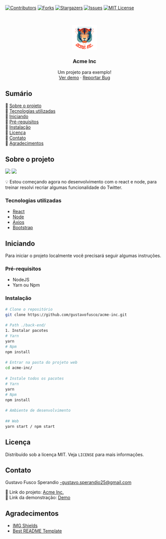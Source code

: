 <!-- PROJECT SHIELDS -->
[![Contributors][contributors-shield]][contributors-url]
[![Forks][forks-shield]][forks-url]
[![Stargazers][stars-shield]][stars-url]
[![Issues][issues-shield]][issues-url]
[![MIT License][license-shield]][license-url]

<!-- PROJECT LOGO -->
<br />
<p align="center">
  <a href="https://github.com/gustavofusco/acme-inc">
    <img src="src/imgs/logo.png" alt="Logo" width="80" height="80">
  </a>

  <h3 align="center">Acme Inc</h3>

  <p align="center">
    Um projeto para exemplo!
    <br />
    <a href="https://gustavofusco.github.io/acme-inc">Ver demo</a>
    ·
    <a href="https://github.com/gustavofusco/acme-inc/issues">Reportar Bug</a>
  </p>
</p>



<!-- TABLE OF CONTENTS -->
## Sumário

📌 [Sobre o projeto](#sobre-o-projeto)<br />
📌 [Tecnologias utilizadas](#tecnologias-utilizadas)<br />
📌 [Iniciando](#iniciando)<br />
📌 [Pré-requisitos](#pré-requisitos) <br />
📌 [Instalação](#instalação)<br />
📌 [Licença](#licença)<br />
📌 [Contato](#contato)<br />
📌 [Agradecimentos](#agradecimentos)<br />


<!-- ABOUT THE PROJECT -->
## Sobre o projeto
<p align="left">
  <img src="src/imgs/mainPage.png" width="600px"/>
  <img src="src/images/mobile.jpg" width="200px"/>
</p>


💡 Estou começando agora no desenvolvimento com o react e node, para treinar resolvi recriar algumas funcionalidade do Twitter.

### Tecnologias utilizadas
* [React](https://reactjs.org/)
* [Node](https://nodejs.org/en)
* [Axios](https://www.axios.com/)
* [Bootstrap](https://getbootstrap.com/)

<!-- GETTING STARTED -->
## Iniciando

Para iniciar o projeto localmente você precisará seguir algumas instruções.

### Pré-requisitos
* NodeJS
* Yarn ou Npm

### Instalação

```sh
# Clone o repositório
git clone https://github.com/gustavofusco/acme-inc.git

# Path ./back-end/
1. Instalar pacotes
# Yarn
yarn
# Npm
npm install

# Entrar na pasta do projeto web
cd acme-inc/

# Instale todos os pacotes
# Yarn
yarn
# Npm
npm install

# Ambiente de desenvolvimento

## Web
yarn start / npm start
```

<!-- LICENSE -->
## Licença
Distribuído sob a licença MIT. Veja `LICENSE` para mais informações.

<!-- CONTACT -->
## Contato

Gustavo Fusco Sperandio -gustavo.sperandio25@gmail.com

🔗 Link do projeto: [Acme Inc.](https://github.com/gustavofusco/acme-inc)
<br />
🔗 Link da demonstração: [Demo](https://gustavofusco.github.io/acme-inc)


<!-- ACKNOWLEDGEMENTS -->
## Agradecimentos
* [IMG Shields](https://shields.io)
* [Best README Template](https://github.com/othneildrew/Best-README-Template)

<!-- MARKDOWN LINKS & IMAGES -->
[contributors-shield]: https://img.shields.io/github/contributors/eduardozf/Twitter.svg?style=flat-square
[contributors-url]: https://github.com/eduardozf/Twitter/graphs/contributors
[forks-shield]: https://img.shields.io/github/forks/eduardozf/Twitter.svg?style=flat-square
[forks-url]: https://github.com/eduardozf/Twitter/network/members
[stars-shield]: https://img.shields.io/github/stars/eduardozf/Twitter.svg?style=flat-square
[stars-url]: https://github.com/eduardozf/Twitter/stargazers
[issues-shield]: https://img.shields.io/github/issues/eduardozf/Twitter.svg?style=flat-square
[issues-url]: https://github.com/eduardozf/Twitter/issues
[license-shield]: https://img.shields.io/github/license/eduardozf/Twitter.svg?style=flat-square
[license-url]: https://github.com/gustavofusco/acme-inc/blob/main/LICENSE.txt
[product-screenshot]: src/imgs/mainPage.jpg
[product-gif]: src/imgs/mobile.jpg

